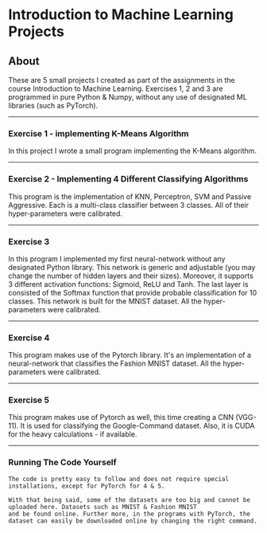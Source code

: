 
# Introduction to Machine Learning Projects

## About
These are 5 small projects I created as part of the assignments in the course Introduction to Machine Learning.
Exercises 1, 2 and 3 are programmed in pure Python & Numpy, without any use of designated ML libraries (such as PyTorch).

---



### Exercise 1 - implementing K-Means Algorithm
In this project I wrote a small program implementing the K-Means algorithm.

---

### Exercise 2 - Implementing 4 Different Classifying Algorithms
This program is the implementation of KNN, Perceptron, SVM and Passive Aggressive.
Each is a multi-class classifier between 3 classes. All of their hyper-parameters were calibrated.

---

### Exercise 3
In this program I implemented my first neural-network without any designated Python library. This network is generic and
adjustable (you may change the number of hidden layers and their sizes). Moreover, it supports 3 different activation
functions: Sigmoid, ReLU and Tanh. The last layer is consisted of the Softmax function that provide probable classification for 10 classes.
This network is built for the MNIST dataset. All the hyper-parameters were calibrated.

---

### Exercise 4
This program makes use of the Pytorch library. It's an implementation of a neural-network that classifies the Fashion MNIST
dataset. All the hyper-parameters were calibrated.

---

### Exercise 5
This program makes use of Pytorch as well, this time creating a CNN (VGG-11). It is used for classifying the Google-Command
dataset. Also, it is CUDA for the heavy calculations - if available.

---

### Running The Code Yourself
    The code is pretty easy to follow and does not require special installations, except for PyTorch for 4 & 5.

    With that being said, some of the datasets are too big and cannot be uploaded here. Datasets such as MNIST & Fashion MNIST
    and be found online. Further more, in the programs with PyTorch, the dataset can easily be downloaded online by changing the right command. 

